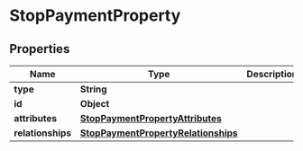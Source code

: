 

# StopPaymentProperty


## Properties

| Name | Type | Description | Notes |
|------------ | ------------- | ------------- | -------------|
|**type** | **String** |  |  |
|**id** | **Object** |  |  |
|**attributes** | [**StopPaymentPropertyAttributes**](StopPaymentPropertyAttributes.md) |  |  |
|**relationships** | [**StopPaymentPropertyRelationships**](StopPaymentPropertyRelationships.md) |  |  |



